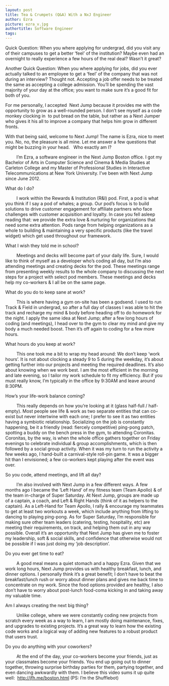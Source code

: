 ```yaml
---
layout: post
title: Tea & Crumpets (Q&A) With a NxJ Engineer
author: Ezra
picture: ezra_v.jpg
authortitle: Software Engineer
tags: 
---
```


Quick Question: When you where applying for undergrad, did you visit any of their campuses to get a better ‘feel’ of the institution? Maybe even had an overnight to really experience a few hours of the real deal? Wasn’t it great?

Another Quick Question: When you where applying for jobs, did you ever actually talked to an employee to get a ‘feel’ of the company that was not during an interview? Thought not.
Accepting a job offer needs to be treated the same as accepting a college admission. You’ll be spending the vast majority of your day at the office; you want to make sure it’s a good fit for both of you.

For me personally, I accepted  Next Jump because it provides me with the opportunity to grow as a well-rounded person. I don’t see myself as a code monkey clocking in  to put bread on the table, but rather as a Next Jumper who gives it his all to improve a company that helps him grow in different fronts.

With that being said, welcome to Next Jump! The name is Ezra, nice to meet you. No, no, the pleasure is all mine. Let me answer a few questions that might be buzzing in your head.
 
Who exactly am I?

         I’m Ezra, a software engineer in the Next Jump Boston office. I got my Bachelor of Arts in Computer Science and Cinema & Media Studies at Carleton College and my Master of Professional Studies in Interactive Telecommunications at New York University. I’ve been with Next Jump since June 2012.

What do I do?

         I work within the Rewards & Institution (R&I) pod. First, a pod is what you think if I say a pod of whales; a group. Our pod’s focus is to build solutions to drive customer engagement for affiliate partners who face challenges with customer acquisition and loyalty. In case you fell asleep reading that: we provide the extra love & nurturing for organizations that need some extra attention. Pods range from helping organizations as a whole to building & maintaining a very specific products (like the travel widget) which get used throughout our framework.

What I wish they told me in school?

         Meetings and decks will become part of your daily life. Sure, I would like to think of myself as a developer who’s coding all day, but I’m also attending meetings and creating decks for the pod. These meetings range from presenting weekly results to the whole company to discussing the next steps for a project with select pod members. These meetings and decks help my co-workers & I all be on the same page.

What do you do to keep sane at work?

         This is where having a gym on-site has been a godsend. I used to run Track & Field in undergrad, so after a full day of classes I was able to hit the track and recharge my mind & body before heading off to do homework for the night. I apply the same idea at Next Jump; after a few long hours of coding (and meetings), I head over to the gym to clear my mind and give my body a much needed boost. Then it’s off again to coding for a few more hours.

What hours do you keep at work?

         This one took me a bit to wrap my head around: We don’t keep ‘work hours’. It is not about clocking a steady 9 to 5 during the weekday, it’s about getting further into our projects and meeting the required deadlines. It’s also about knowing when we work best. I am the most efficient in the morning and late evening, so I tailor my work schedule to fit my efficiency. But if you must really know, I’m typically in the office by 9:30AM and leave around 8:30PM.

How’s your life-work balance coming?

         This really depends on how you’re looking at it (glass half-full / half-empty). Most people see life & work as two separate entities that can co-exist but never intertwine with each one; I prefer to see it as two entities having a symbiotic relationship. Socializing on the job is constantly happening, be it a friendly (read: fiercely competitive) ping-pong patch, spotting a buddy on the bench press in the gym, to attending Coronitas. Coronitas, by the way, is when the whole office gathers together on Friday evenings to celebrate individual & group accomplishments, which is then followed by a social group activity. When it was my turn to run the activity a few weeks ago, I hand-built a carnival-style roll-pin game. It was a bigger hit than I envisioned; a few co-workers kept playing after the event was over.

So you code, attend meetings, and lift all day?

         I’m also involved with Next Jump in a few different ways. A few months ago I became the ‘Left Hand’ of my fitness team (Team Apollo) & of the team in-charge of Super Saturday. At Next Jump, groups are made up of a captain, a coach, and Left & Right Hands (think of it as helpers to the captain). As a Left-Hand for Team Apollo, I rally & encourage my teammates to get at least two workouts a week, which include anything from lifting to dancing to playing ping-pong. As for Super Saturday, I’m responsible for making sure other team leaders (catering, testing, hospitality, etc) are meeting their requirements, on track, and helping them out in any way possible. Overall it’s an opportunity that Next Jump has given me to foster my leadership, soft & social skills, and confidence that otherwise would not be possible if I was just doing my ‘job description’. 

Do you ever get time to eat?

         A good meal means a quiet stomach and a happy Ezra. Given that we work long hours, Next Jump provides us with healthy breakfast, lunch, and dinner options. I personally think it’s a great benefit; I don’t have to beat the breakfast/lunch rush or worry about dinner plans and gives me back time to concentrate on my work. Since the food options provided are healthy, I also don’t have to worry about post-lunch food-coma kicking in and taking away my valuable time.

Am I always creating the next big thing?

         Unlike college, where we were constantly coding new projects from scratch every week as a way to learn, I am mostly doing maintenance, fixes, and upgrades to existing projects. It’s a great way to learn how the existing code works and a logical way of adding new features to a robust product that users trust.

Do you do anything with your coworkers?

         At the end of the day, your co-workers become your friends, just as your classmates become your friends. You end up going out to dinner together, throwing surprise birthday parties for them, partying together, and even dancing awkwardly with them. I believe this video sums it up quite well:  http://jfh.me/boston.html (PS: I’m the Shufflebot)
